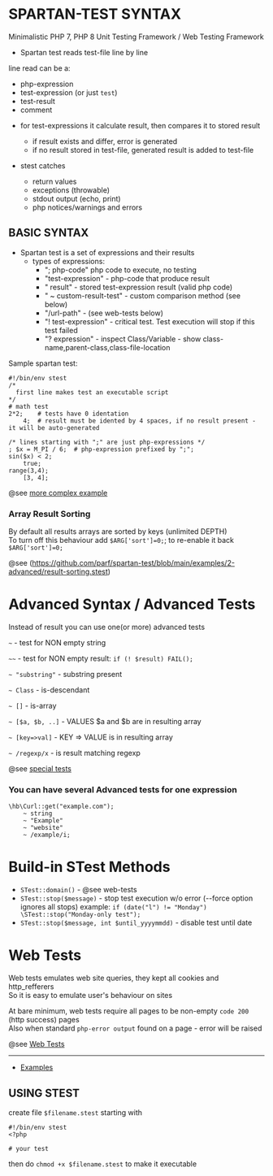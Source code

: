 # SPARTAN-TEST SYNTAX
Minimalistic PHP 7, PHP 8 Unit Testing Framework / Web Testing Framework

* Spartan test reads test-file line by line

line read can be a:
 - php-expression
 - test-expression (or just `test`)
 - test-result
 - comment

* for test-expressions it calculate result, then compares it to stored result
    - if result exists and differ, error is generated
    - if no result stored in test-file, generated result is added to test-file

* stest catches
    - return values
    - exceptions (throwable)
    - stdout output (echo, print)
    - php notices/warnings and errors


BASIC SYNTAX
-----------
* Spartan test is a set of expressions and their results
    - types of expressions:
        + "; php-code" php code to execute, no testing
        + "test-expression" - php-code that produce result
        + "    result" - stored test-expression result (valid php code)
        + "    ~ custom-result-test" - custom comparison method (see below)
        + "/url-path" - (see web-tests below)
        + "! test-expression" - critical test. Test execution will stop if this test failed
        + "? expression" - inspect Class/Variable - show class-name,parent-class,class-file-location


Sample spartan test:
```
#!/bin/env stest
/*
  first line makes test an executable script
*/
# math test
2*2;    # tests have 0 identation
    4;  # result must be idented by 4 spaces, if no result present - it will be auto-generated

/* lines starting with ";" are just php-expressions */
; $x = M_PI / 6;  # php-expression prefixed by ";";
sin($x) < 2;
    true;
range(3,4);
    [3, 4];
```

@see [more complex example](https://github.com/parf/spartan-test/blob/main/examples/1-basics/basic.stest)

### Array Result Sorting
By default all results arrays are sorted by keys (unlimited DEPTH)\
To turn off this behaviour add `$ARG['sort']=0;`; to re-enable it back `$ARG['sort']=0;`

@see (https://github.com/parf/spartan-test/blob/main/examples/2-advanced/result-sorting.stest)

# Advanced Syntax / Advanced Tests

Instead of result you can use one(or more) advanced tests

`~`   - test for NON empty string

`~~`  - test for NON empty result:   `if (! $result) FAIL();`

`~ "substring"`  - substring present

`~ Class`  - is-descendant

`~ []`            - is-array

`~ [$a, $b, ..]`  - VALUES $a and $b are in resulting array

`~ [key=>val]`    - KEY => VALUE is in resulting array

`~ /regexp/x`     - is result matching regexp

@see [special tests](https://github.com/parf/spartan-test/blob/main/examples/1-basics/special-tests.stest)

### You can have several Advanced tests for one expression

```
\hb\Curl::get("example.com");
    ~ string
    ~ "Example"
    ~ "website"
    ~ /example/i;

```


# Build-in STest Methods

- `STest::domain()` - @see web-tests
- `STest::stop($message)` - stop test execution w/o error  (--force option ignores all stops)
   example: `if (date("l") != "Monday") \STest::stop("Monday-only test");`
- `STest::stop($message, int $until_yyyymmdd)` - disable test until date


# Web Tests

Web tests emulates web site queries, they kept all cookies and http_refferers\
So it is easy to emulate user's behaviour on sites

At bare minimum, web tests require all pages to be non-empty `code 200` (http success) pages\
Also when standard `php-error output` found on a page - error will be raised

@see [Web Tests](https://github.com/parf/spartan-test/blob/main/web-tests.md)

---

* [Examples](https://github.com/parf/spartan-test/blob/main/examples)



USING STEST
-----------
create file `$filename.stest` starting with
```
#!/bin/env stest
<?php

# your test
```

then do `chmod +x $filename.stest` to make it executable
